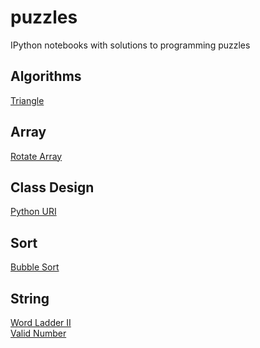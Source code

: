 # puzzles
IPython notebooks with solutions to programming puzzles
## Algorithms
<a href="http://nbviewer.jupyter.org/github/moagstar/puzzles/blob/master/Algorithms/Triangle.ipynb" target="_blank">Triangle</a><br>
## Array
<a href="http://nbviewer.jupyter.org/github/moagstar/puzzles/blob/master/Array/Rotate%20Array.ipynb" target="_blank">Rotate Array</a><br>
## Class Design
<a href="http://nbviewer.jupyter.org/github/moagstar/puzzles/blob/master/Class%20Design/%20Python%20URI.ipynb" target="_blank"> Python URI</a><br>
## Sort
<a href="http://nbviewer.jupyter.org/github/moagstar/puzzles/blob/master/Sort/Bubble%20Sort.ipynb" target="_blank">Bubble Sort</a><br>
## String
<a href="http://nbviewer.jupyter.org/github/moagstar/puzzles/blob/master/String/Word%20Ladder%20II.ipynb" target="_blank">Word Ladder II</a><br>
<a href="http://nbviewer.jupyter.org/github/moagstar/puzzles/blob/master/String/Valid%20Number.ipynb" target="_blank">Valid Number</a><br>